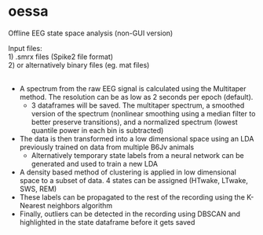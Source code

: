 # oessa

Offline EEG state space analysis (non-GUI version)

Input files: 
<br/>1) .smrx files (Spike2 file format) 
<br/>2) or alternatively binary files (eg. mat files)
<br/>
<br/>
* A spectrum from the raw EEG signal is calculated using the Multitaper method. The resolution can be as low as 2 seconds per epoch (default).<br/>
  * 3 dataframes will be saved. The multitaper spectrum, a smoothed version of the spectrum (nonlinear smoothing using a median filter to better preserve transitions), and a normalized spectrum (lowest quantile power in each bin is subtracted)<br/>
* The data is then transformed into a low dimensional space using an LDA previously trained on data from multiple B6Jv animals<br/>
  * Alternatively temporary state labels from a neural network can be generated and used to train a new LDA<br/>
* A density based method of clustering is applied in low dimensional space to a subset of data. 4 states can be assigned (HTwake, LTwake, SWS, REM)<br/>
* These labels can be propagated to the rest of the recording using the K-Nearest neighbors algorithm<br/>
* Finally, outliers can be detected in the recording using DBSCAN and highlighted in the state dataframe before it gets saved 

